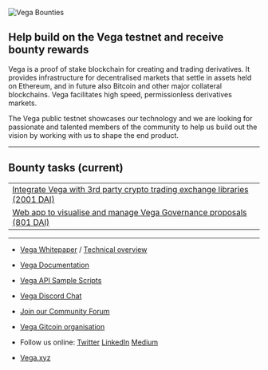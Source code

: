 ![Vega Bounties](https://repository-images.githubusercontent.com/316258610/966d2c00-30d0-11eb-9930-def1a8a6c0e3)

## Help build on the Vega testnet and receive bounty rewards

Vega is a proof of stake blockchain for creating and trading derivatives. It provides infrastructure for decentralised markets that settle in assets held on Ethereum, and in future also Bitcoin and other major collateral blockchains. Vega facilitates high speed, permissionless derivatives markets. 

The Vega public testnet showcases our technology and we are looking for passionate and talented members of the community to help us build out the vision by working with us to shape the end product.

-------

## Bounty tasks (current)

|  |
|-------|
| [Integrate Vega with 3rd party crypto trading exchange libraries (2001 DAI)](https://github.com/vegaprotocol/bounties/issues/1) |
| [Web app to visualise and manage Vega Governance proposals (801 DAI)](https://github.com/vegaprotocol/bounties/issues/2) |


-------

- [Vega Whitepaper](https://vega.xyz/papers/vega-protocol-whitepaper.pdf) / [Technical overview](https://vega.xyz/assets/vega-technical-overview.pdf)

- [Vega Documentation](https://docs.testnet.vega.xyz)

- [Vega API Sample Scripts](https://github.com/vegaprotocol/sample-api-scripts/)

- [Vega Discord Chat](https://vega.xyz/discord)

- [Join our Community Forum](https://community.vega.xyz)

- [Vega Gitcoin organisation](https://gitcoin.co/vegaprotocol)

- Follow us online: [Twitter](https://twitter.com/vegaprotocol) [LinkedIn](https://www.linkedin.com/company/vega-protocol) [Medium](https://medium.com/vegaprotocol) 

- [Vega.xyz](https://vega.xyz)
